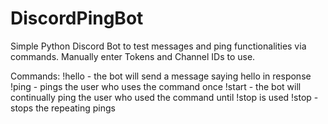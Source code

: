 # DiscordPingBot
Simple Python Discord Bot to test messages and ping functionalities via commands. Manually enter Tokens and Channel IDs to use.


Commands:
!hello - the bot will send a message saying hello in response
!ping - pings the user who uses the command once
!start - the bot will continually ping the user who used the command until !stop is used
!stop - stops the repeating pings
